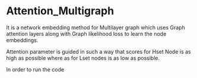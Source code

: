 # Attention_Multigraph

It is a network embedding method for Multilayer graph which uses Graph attention layers along with Graph likelihood loss
to learn the node embeddings.

Attention parameter is guided in such a way that scores for Hset Node is as high as possible where as for Lset nodes is as low
 as possible.
 
 In order to run the code

